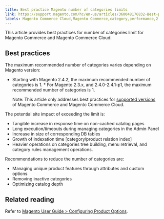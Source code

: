 ```yaml
---
title: Best practice Magento number of categories limits
link: https://support.magento.com/hc/en-us/articles/360048176832-Best-practice-Magento-number-of-categories-limits
labels: Magento Commerce Cloud,Magento Commerce,category,performance,2.3,index,products,best practices,2.3.x,2.4,2.4.x
---
```


This article provides best practices for number of categories limit for Magento Commerce and Magento Commerce Cloud.

## Best practices

The maximum recommended number of categories varies depending on Magento version:

* Starting with Magento 2.4.2, the maximum recommended number of categories is 1. * For Magento 2.3.x, and 2.4.0-2.4.1-p1, the maximum recommended number of categories is 1. <p class="info">Note: This article only addresses best practices for <a href="https://magento.com/sites/default/files/magento-software-lifecycle-policy.pdf">supported versions</a> of Magento Commerce and Magento Commerce Cloud.</p>

The potential site impact of exceeding the limit is:

* Tangible increase in response time on non-cached catalog pages
* Long execution/timeouts during managing categories in the Admin Panel
* Increase in size of corresponding DB tables
* Growth of indexation time \[category/product relation index\]
* Heavier operations on categories tree building, menu retrieval, and category rules management operations.

Recommendations to reduce the number of categories are:

* Managing unique product features through attributes and custom options
* Removing inactive categories
* Optimizing catalog depth

## Related reading

Refer to [Magento User Guide > Configuring Product Options](https://docs.magento.com/user-guide/catalog/inventory-product-stock-options.html).